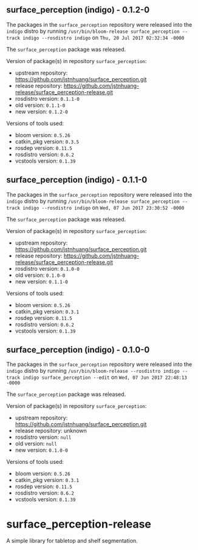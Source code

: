 ## surface_perception (indigo) - 0.1.2-0

The packages in the `surface_perception` repository were released into the `indigo` distro by running `/usr/bin/bloom-release surface_perception --track indigo --rosdistro indigo` on `Thu, 20 Jul 2017 02:32:34 -0000`

The `surface_perception` package was released.

Version of package(s) in repository `surface_perception`:

- upstream repository: https://github.com/jstnhuang/surface_perception.git
- release repository: https://github.com/jstnhuang-release/surface_perception-release.git
- rosdistro version: `0.1.1-0`
- old version: `0.1.1-0`
- new version: `0.1.2-0`

Versions of tools used:

- bloom version: `0.5.26`
- catkin_pkg version: `0.3.5`
- rosdep version: `0.11.5`
- rosdistro version: `0.6.2`
- vcstools version: `0.1.39`


## surface_perception (indigo) - 0.1.1-0

The packages in the `surface_perception` repository were released into the `indigo` distro by running `/usr/bin/bloom-release surface_perception --track indigo --rosdistro indigo` on `Wed, 07 Jun 2017 23:30:52 -0000`

The `surface_perception` package was released.

Version of package(s) in repository `surface_perception`:

- upstream repository: https://github.com/jstnhuang/surface_perception.git
- release repository: https://github.com/jstnhuang-release/surface_perception-release.git
- rosdistro version: `0.1.0-0`
- old version: `0.1.0-0`
- new version: `0.1.1-0`

Versions of tools used:

- bloom version: `0.5.26`
- catkin_pkg version: `0.3.1`
- rosdep version: `0.11.5`
- rosdistro version: `0.6.2`
- vcstools version: `0.1.39`


## surface_perception (indigo) - 0.1.0-0

The packages in the `surface_perception` repository were released into the `indigo` distro by running `/usr/bin/bloom-release --rosdistro indigo --track indigo surface_perception --edit` on `Wed, 07 Jun 2017 22:48:13 -0000`

The `surface_perception` package was released.

Version of package(s) in repository `surface_perception`:

- upstream repository: https://github.com/jstnhuang/surface_perception.git
- release repository: unknown
- rosdistro version: `null`
- old version: `null`
- new version: `0.1.0-0`

Versions of tools used:

- bloom version: `0.5.26`
- catkin_pkg version: `0.3.1`
- rosdep version: `0.11.5`
- rosdistro version: `0.6.2`
- vcstools version: `0.1.39`


# surface_perception-release
A simple library for tabletop and shelf segmentation.
